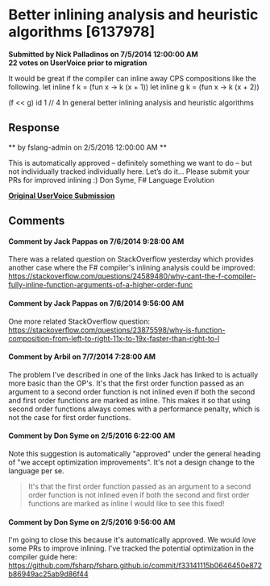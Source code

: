 # Better inlining analysis and heuristic algorithms [6137978] #

**Submitted by Nick Palladinos on 7/5/2014 12:00:00 AM**  
**22 votes on UserVoice prior to migration**  

It would be great if the compiler can inline away CPS compositions like the following.
let inline f k = (fun x -> k (x + 1))
let inline g k = (fun x -> k (x + 2))

(f << g) id 1 // 4
In general better inlining analysis and heuristic algorithms



## Response ##
** by fslang-admin on 2/5/2016 12:00:00 AM **

This is automatically approved – definitely something we want to do – but not individually tracked individually here. Let’s do it… Please submit your PRs for improved inlining :)
Don Syme, F# Language Evolution


**[Original UserVoice Submission](https://fslang.uservoice.com/forums/245727-f-language/suggestions/6137978)**


## Comments ##


#### Comment by Jack Pappas on 7/6/2014 9:28:00 AM ####
There was a related question on StackOverflow yesterday which provides another case where the F# compiler's inlining analysis could be improved: https://stackoverflow.com/questions/24589480/why-cant-the-f-compiler-fully-inline-function-arguments-of-a-higher-order-func


#### Comment by Jack Pappas on 7/6/2014 9:56:00 AM ####
One more related StackOverflow question: https://stackoverflow.com/questions/23875598/why-is-function-composition-from-left-to-right-11x-to-19x-faster-than-right-to-l


#### Comment by Arbil on 7/7/2014 7:28:00 AM ####
The problem I've described in one of the links Jack has linked to is actually more basic than the OP's. It's that the first order function passed as an argument to a second order function is not inlined even if both the second and first order functions are marked as inline. This makes it so that using second order functions always comes with a performance penalty, which is not the case for first order functions.


#### Comment by Don Syme on 2/5/2016 6:22:00 AM ####
Note this suggestion is automatically "approved" under the general heading of "we accept optimization improvements". It's not a design change to the language per se.
> It's that the first order function passed as an argument to a second order function is not inlined even if both the second and first order functions are marked as inline
I would like to see this fixed!


#### Comment by Don Syme on 2/5/2016 9:56:00 AM ####
I'm going to close this because it's automatically approved.
We would _love_ some PRs to improve inlining.
I've tracked the potential optimization in the compiler guide here: https://github.com/fsharp/fsharp.github.io/commit/f33141115b0646450e872b86949ac25ab9d86f44


